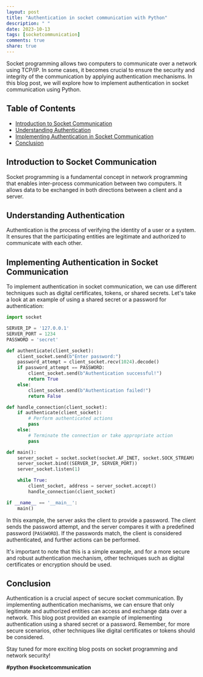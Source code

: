 ```yaml
---
layout: post
title: "Authentication in socket communication with Python"
description: " "
date: 2023-10-13
tags: [socketcommunication]
comments: true
share: true
---
```


Socket programming allows two computers to communicate over a network using TCP/IP. In some cases, it becomes crucial to ensure the security and integrity of the communication by applying authentication mechanisms. In this blog post, we will explore how to implement authentication in socket communication using Python.

## Table of Contents
- [Introduction to Socket Communication](#introduction-to-socket-communication)
- [Understanding Authentication](#understanding-authentication)
- [Implementing Authentication in Socket Communication](#implementing-authentication-in-socket-communication)
- [Conclusion](#conclusion)

## Introduction to Socket Communication
Socket programming is a fundamental concept in network programming that enables inter-process communication between two computers. It allows data to be exchanged in both directions between a client and a server.

## Understanding Authentication
Authentication is the process of verifying the identity of a user or a system. It ensures that the participating entities are legitimate and authorized to communicate with each other.

## Implementing Authentication in Socket Communication
To implement authentication in socket communication, we can use different techniques such as digital certificates, tokens, or shared secrets. Let's take a look at an example of using a shared secret or a password for authentication:

```python
import socket

SERVER_IP = '127.0.0.1'
SERVER_PORT = 1234
PASSWORD = 'secret'

def authenticate(client_socket):
    client_socket.send(b"Enter password:")
    password_attempt = client_socket.recv(1024).decode()
    if password_attempt == PASSWORD:
        client_socket.send(b"Authentication successful!")
        return True
    else:
        client_socket.send(b"Authentication failed!")
        return False

def handle_connection(client_socket):
    if authenticate(client_socket):
        # Perform authenticated actions
        pass
    else:
        # Terminate the connection or take appropriate action
        pass

def main():
    server_socket = socket.socket(socket.AF_INET, socket.SOCK_STREAM)
    server_socket.bind((SERVER_IP, SERVER_PORT))
    server_socket.listen(1)

    while True:
        client_socket, address = server_socket.accept()
        handle_connection(client_socket)

if __name__ == '__main__':
    main()
```

In this example, the server asks the client to provide a password. The client sends the password attempt, and the server compares it with a predefined password (`PASSWORD`). If the passwords match, the client is considered authenticated, and further actions can be performed.

It's important to note that this is a simple example, and for a more secure and robust authentication mechanism, other techniques such as digital certificates or encryption should be used.

## Conclusion
Authentication is a crucial aspect of secure socket communication. By implementing authentication mechanisms, we can ensure that only legitimate and authorized entities can access and exchange data over a network. This blog post provided an example of implementing authentication using a shared secret or a password. Remember, for more secure scenarios, other techniques like digital certificates or tokens should be considered. 

Stay tuned for more exciting blog posts on socket programming and network security!

**#python #socketcommunication**